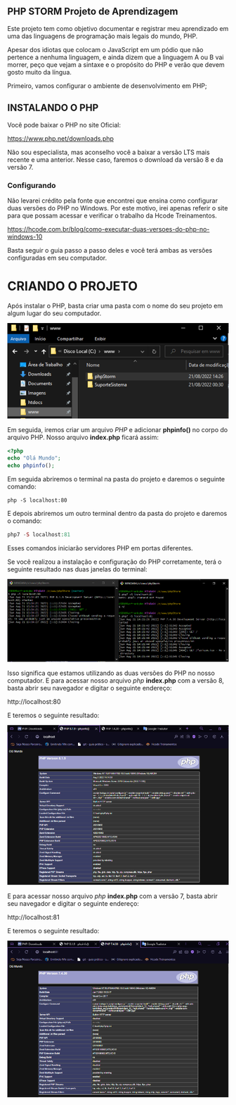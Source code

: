 ## PHP STORM Projeto de Aprendizagem

Este projeto tem como objetivo documentar e registrar meu aprendizado em uma das linguagens de programação mais legais do mundo, PHP.

Apesar dos idiotas que colocam o JavaScript em um pódio que não pertence a nenhuma linguagem, e ainda dizem que a linguagem A ou B vai morrer, peço que vejam a sintaxe e o propósito do PHP e verão que devem gosto muito da língua.

Primeiro, vamos configurar o ambiente de desenvolvimento em PHP;

## INSTALANDO O PHP

Você pode baixar o PHP no site Oficial:

https://www.php.net/downloads.php

Não sou especialista, mas aconselho você a baixar a versão LTS mais recente e uma anterior. Nesse caso, faremos o download da versão 8 e da versão 7.

### Configurando

Não levarei crédito pela fonte que encontrei que ensina como configurar duas versões do PHP no Windows. Por este motivo, irei apenas referir o site para que possam acessar e verificar o trabalho da  Hcode Treinamentos.

https://hcode.com.br/blog/como-executar-duas-versoes-do-php-no-windows-10

Basta seguir o guia passo a passo deles e você terá ambas as versões configuradas em seu computador.

# CRIANDO O PROJETO

Após instalar o PHP, basta criar uma pasta com o nome do seu projeto em algum lugar do seu computador.

<img src="img\creating_project_php.png">

Em seguida, iremos criar um arquivo *PHP* e adicionar **phpinfo()** no corpo do arquivo PHP. Nosso arquivo **index.php** ficará assim:

~~~~php
<?php
echo "Olá Mundo";
echo phpinfo();

~~~~



Em seguida abriremos o terminal na pasta do projeto e daremos o seguinte comando:

~~~~terminal
php -S localhost:80
~~~~

E depois abriremos um outro terminal dentro da pasta do projeto e daremos o comando:

~~~~php
php7 -S localhost:81
~~~~

Esses comandos iniciarão servidores PHP em portas diferentes.

Se você realizou a instalação e configuração do PHP corretamente, terá o seguinte resultado nas duas janelas do terminal:

<img src="img\version7_version8_php.png">

Isso significa que estamos utilizando as duas versões do PHP no nosso computador. E para acessar nosso arquivo *php* **index.php** com a versão 8, basta abrir seu navegador e digitar o seguinte endereço:

http://localhost:80

E teremos o seguinte resultado:

<img src="img\localhost_80.png">

E para acessar nosso arquivo *php* **index.php** com a versão 7, basta abrir seu navegador e digitar o seguinte endereço:

http://localhost:81

E teremos o seguinte resultado:

<img src="img\localhost_81.png">